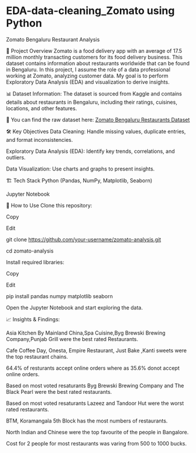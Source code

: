 # EDA-data-cleaning_Zomato using Python

Zomato Bengaluru Restaurant Analysis

📌 Project Overview
Zomato is a food delivery app with an average of 17.5 million monthly transacting customers for its food delivery business. This dataset contains information about restaurants worldwide that can be found in Bengaluru.
In this project, I assume the role of a data professional working at Zomato, analyzing customer data. My goal is to perform Exploratory Data Analysis (EDA) and visualization to derive insights.

📊 Dataset Information:
The dataset is sourced from Kaggle and contains details about restaurants in Bengaluru, including their ratings, cuisines, locations, and other features.

🔗 You can find the raw dataset here: [Zomato Bengaluru Restaurants Dataset](https://www.kaggle.com/datasets/himanshupoddar/zomato-bangalore-restaurants)

🛠️ Key Objectives
Data Cleaning: Handle missing values, duplicate entries, and format inconsistencies.

Exploratory Data Analysis (EDA): Identify key trends, correlations, and outliers.

Data Visualization: Use charts and graphs to present insights.

🏗️ Tech Stack
Python (Pandas, NumPy, Matplotlib, Seaborn)

Jupyter Notebook

📌 How to Use
Clone this repository:

Copy

Edit

git clone https://github.com/your-username/zomato-analysis.git

cd zomato-analysis

Install required libraries:

Copy

Edit

pip install pandas numpy matplotlib seaborn

Open the Jupyter Notebook and start exploring the data.

📈 Insights & Findings:

Asia Kitchen By Mainland China,Spa Cuisine,Byg Brewski Brewing Company,Punjab Grill were the best rated Restaurants.

Cafe Coffee Day, Onesta, Empire Restaurant, Just Bake ,Kanti sweets were the top restaurant chains.

64.4% of resturants accept online orders where as 35.6% donot accept online orders.

Based on most voted resaturants Byg Brewski Brewing Company and The Black Pearl were the best rated restaurants.

Based on most voted resaturants Lazeez and Tandoor Hut were the worst rated restaurants.

BTM, Koramangala 5th Block has the most numbers of restaurants.

North Indian and Chinese were the top favourite of the people in Bangalore.

Cost for 2 people for most restaurants was varing from 500 to 1000 bucks.


